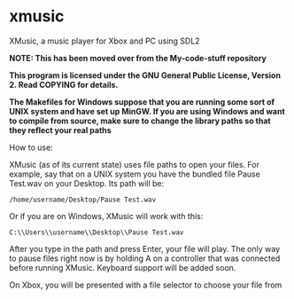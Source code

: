 # xmusic
XMusic, a music player for Xbox and PC using SDL2

**NOTE: This has been moved over from the My-code-stuff repository**

**This program is licensed under the GNU General Public License, Version 2. Read COPYING for details.**

**The Makefiles for Windows suppose that you are running some sort of UNIX system and have set up MinGW. If you are using Windows and want to compile from source, make sure to change the library paths so that they reflect your real paths**

How to use:

XMusic (as of its current state) uses file paths to open your files. For example, say that on a UNIX system you have the bundled file Pause Test.wav on your Desktop. Its path will be:
```
/home/username/Desktop/Pause Test.wav
```

Or if you are on Windows, XMusic will work with this:
```
C:\\Users\\username\\Desktop\\Pause Test.wav
```

After you type in the path and press Enter, your file will play. The only way to pause files right now is by holding A on a controller that was connected before running XMusic. Keyboard support will be added soon.

On Xbox, you will be presented with a file selector to choose your file from